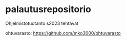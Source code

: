 # palautusrepositorio
Ohjelmistotuotanto s2023 tehtävät

ohtuvarasto: https://github.com/mko3000/ohtuvarasto
